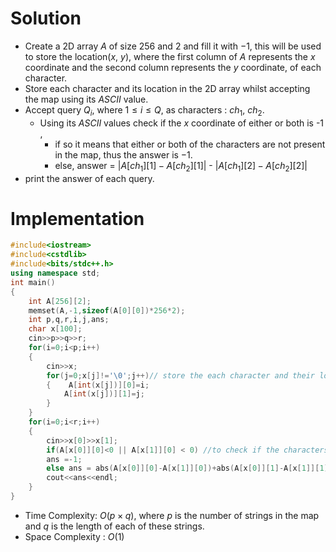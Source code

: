 # Solution

* Create a 2D array $A$ of size $256$ and $2$ and fill it with $-1$, this will be used to store the location($x$, $y$), where the first column of $A$ represents the $x$ coordinate and the second column represents the $y$ coordinate, of each character.
* Store each character and its location in the 2D array whilst accepting the map using its $ASCII$ value.
* Accept query $Q_{i}$, where $1 \le i \le Q$, as characters : $ch_{1}$, $ch_{2}$.
  * Using its $ASCII$ values check if the $x$ coordinate of either or both is -1 , 
     * if so it means that either or both of the characters are not present in the map, thus the answer is $-1$.
     * else, 
answer = $|A[ch_{1}][1] - A[ch_{2}][1]|$ - $|A[ch_{1}][2] - A[ch_{2}][2]|$
* print the answer of each query.
  




# Implementation


```cpp
#include<iostream>
#include<cstdlib>
#include<bits/stdc++.h>
using namespace std;
int main()
{
    int A[256][2];
    memset(A,-1,sizeof(A[0][0])*256*2);
    int p,q,r,i,j,ans;
    char x[100];
    cin>>p>>q>>r;
    for(i=0;i<p;i++)
    {
        cin>>x;
        for(j=0;x[j]!='\0';j++)// store the each character and their location in the Array
        {    A[int(x[j])][0]=i;
            A[int(x[j])][1]=j;
        }    
    }
    for(i=0;i<r;i++)
    {
        cin>>x[0]>>x[1];
        if(A[x[0]][0]<0 || A[x[1]][0] < 0) //to check if the characters are present in the map.
        ans =-1;
        else ans = abs(A[x[0]][0]-A[x[1]][0])+abs(A[x[0]][1]-A[x[1]][1]);
        cout<<ans<<endl;
    }
}
```

* Time Complexity: $O(p \times q)$, where $p$ is the number of strings in the map and $q$ is the length of each of these strings. 
* Space Complexity : $O(1)$